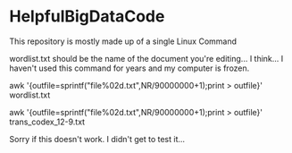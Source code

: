 # HelpfulBigDataCode
This repository is mostly made up of a single Linux Command

wordlist.txt should be the name of the document you're editing... I think... I haven't used this command for years and my computer is frozen.

awk '{outfile=sprintf("file%02d.txt",NR/90000000+1);print > outfile}' wordlist.txt


awk '{outfile=sprintf("file%02d.txt",NR/90000000+1);print > outfile}' trans_codex_12-9.txt

Sorry if this doesn't work. I didn't get to test it...
